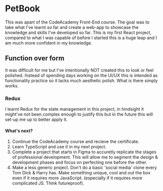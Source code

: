 # PetBook

This was apart of the CodeAcademy Front-End course. The goal was to take what I've learnt so far and create a web-app to showcase the knowledge and skills I've developed so far. This is my first React project, compared to what I was capable of before I started this is a huge leap and I am much more confident in my knowledge. 

## Function over form

It was difficult for me but I've intentionally NOT created this to look or feel polished. Instead of spending days working on the UI/UX this is intended as functionality practice so it lacks much aesthetic polish. What is there simply works.

### Redux

I learnt Redux for the state management in this project, in hindsight it might've not been complex enough to justify this but in the future this will set-up me up to better apply it.

#### What's next?

1. Continue the CodeAcademy course and recieve the certificate.
2. Learn TypeScript and use it in my next project.
3. Complete a project that starts in Figma to accuretly replicate the stages of professional development. This will allow me to segment the design & development phases and focus on perfecting one before the other.
4. Make a less generic project. Don't do a basic 'social media' clone every Tom Dick & Harry has. Make something unique, cool and out the box even if it requires more JavaScript. (especially if it requires more complicated JS. Think futureproof).
